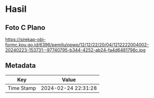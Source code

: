 # Hasil

## Foto C Plano

https://sirekap-obj-formc.kpu.go.id/6396/pemilu/ppwp/12/12/22/20/04/1212222004002-20240223-153731--97740795-b344-4252-ab24-fa4d6481798c.jpg


## Metadata

| Key        | Value               |
| ---------- | ------------------- |
| Time Stamp | 2024-02-24 22:31:28 |




